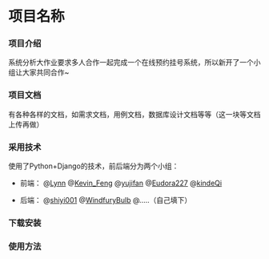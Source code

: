# 项目名称

### 项目介绍

系统分析大作业要求多人合作一起完成一个在线预约挂号系统，所以新开了一个小组让大家共同合作~

### 项目文档 

有各种各样的文档，如需求文档，用例文档，数据库设计文档等等（这一块等文档上传再做）

### 采用技术

使用了Python+Django的技术，前后端分为两个小组：

* 前端：
@[Lynn](https://github.com/Lo1icon)
@[Kevin_Feng](https://github.com/Kevin9694) 
@[yujifan](https://github.com/yujifan0326) 
@[Eudora227](https://github.com/Eudora227)
@[kindeQi](https://github.com/kindeQi)   

* 后端：
@[shiyi001](https://github.com/shiyi001)
@[WindfuryBulb](https://github.com/WindfuryBulb)
@.....（自己填下）

### 下载安装

### 使用方法
